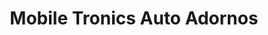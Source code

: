 ---
title: "Mobile Tronics Auto Adornos"
url: /santo-domingo/mobile-tronics-auto-adornos/
shop: Allgemein
---